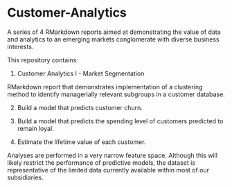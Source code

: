 # Customer-Analytics
A series of 4 RMarkdown reports aimed at demonstrating the value of data and analytics to an emerging markets conglomerate with diverse business interests.

This repository contains:
 
1. Customer Analytics I - Market Segmentation 

RMarkdown report that demonstrates implementation of a clustering method to identify managerially relevant subgroups in a customer database. 

2. Build a model that predicts customer churn.

3. Build a model that predicts the spending level of customers predicted to remain loyal.

4. Estimate the lifetime value of each customer.

Analyses are performed in a very narrow feature space. Although this will likely restrict the performance of predictive models, the dataset is representative of the limited data currently available within most of our subsidiaries.

